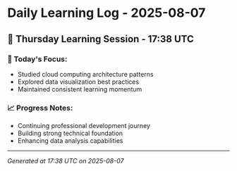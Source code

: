 # Daily Learning Log - 2025-08-07

## 📅 Thursday Learning Session - 17:38 UTC

### 🎯 Today's Focus:
- Studied cloud computing architecture patterns
- Explored data visualization best practices
- Maintained consistent learning momentum

### 📈 Progress Notes:
- Continuing professional development journey
- Building strong technical foundation
- Enhancing data analysis capabilities

---
*Generated at 17:38 UTC on 2025-08-07*
